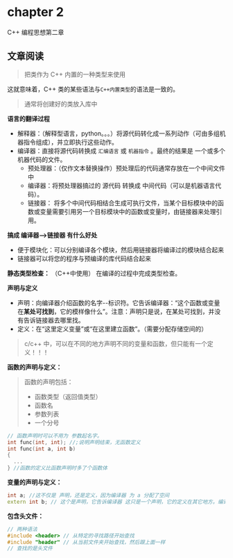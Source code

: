 # chapter 2

C++ 编程思想第二章

## 文章阅读

> 把类作为 C++ 内置的一种类型来使用

这就意味着，C++ 类的某些语法与`C++内置类型`的语法是一致的。



> 通常将创建好的类放入库中



**语言的翻译过程**

* 解释器：（解释型语言，python。。。）将源代码转化成一系列动作（可由多组机器指令组成），并立即执行这些动作。
* 编译器：直接将源代码转换成 `汇编语言` 或 `机器指令` 。最终的结果是 一个或多个 机器代码的文件。
  * 预处理器：（仅作文本替换操作）预处理后的代码通常存放在一个中间文件中
  * 编译器：将预处理器搞过的 源代码 转换成 中间代码（可以是机器语言代码）。
  * 链接器： 将多个中间代码相结合生成可执行文件，当某个目标模块中的函数或变量需要引用另一个目标模块中的函数或变量时，由链接器来处理引用。



**搞成 编译器-->链接器 有什么好处**

* 便于模块化：可以分别编译各个模块，然后用链接器将编译过的模块结合起来
* 链接器可以将您的程序与预编译的库代码结合起来



**静态类型检查：** （C++中使用） 在编译的过程中完成类型检查。



**声明与定义**

* 声明：向编译器介绍函数的名字--标识符。它告诉编译器：“这个函数或变量在**某处可找到**，它的模样像什么”。注意：声明只是说，在某处可找到，并没有告诉链接器去哪里找。
* 定义：在“这里定义变量”或“在这里建立函数”。（需要分配存储空间的）

> c/c++ 中，可以在不同的地方声明不同的变量和函数，但只能有一个定义！！！



**函数的声明与定义：**

> 函数的声明包括：
>
> * 函数类型（返回值类型）
> * 函数名
> * 参数列表
> * 一个分号

```c++
// 函数声明时可以不用为 参数起名字。
int func(int, int); //;说明声明结束，无函数定义
int func(int a, int b)
{
  ...
} //函数的定义比函数声明时多了个函数体
```



**变量的声明与定义：**

```c++
int a; //这不仅是 声明，还是定义，因为编译器 为 a 分配了空间
extern int b; // 这个是声明，它告诉编译器 这只是一个声明，它的定义在其它地方。编译器没有为 b 分配空间
```



**包含头文件：**

```c++
// 两种语法
#include <header> // 从特定的寻找路径开始查找
#include "header" // 从当前文件夹开始查找，然后跟上面一样
// 查找的是头文件
```



